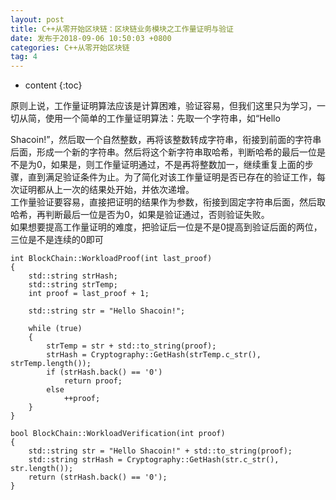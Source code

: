 ```yaml
---
layout: post
title: C++从零开始区块链：区块链业务模块之工作量证明与验证
date: 发布于2018-09-06 10:50:03 +0800
categories: C++从零开始区块链
tag: 4
---
```


* content
{:toc}

原则上说，工作量证明算法应该是计算困难，验证容易，但我们这里只为学习，一切从简，使用一个简单的工作量证明算法：先取一个字符串，如“Hello

<!-- more -->
Shacoin!”，然后取一个自然整数，再将该整数转成字符串，衔接到前面的字符串后面，形成一个新的字符串。然后将这个新字符串取哈希，判断哈希的最后一位是不是为0，如果是，则工作量证明通过，不是再将整数加一，继续重复上面的步骤，直到满足验证条件为止。为了简化对该工作量证明是否已存在的验证工作，每次证明都从上一次的结果处开始，并依次递增。  
工作量验证要容易，直接把证明的结果作为参数，衔接到固定字符串后面，然后取哈希，再判断最后一位是否为0，如果是验证通过，否则验证失败。  
如果想要提高工作量证明的难度，把验证后一位是不是0提高到验证后面的两位，三位是不是连续的0即可

    
    
    int BlockChain::WorkloadProof(int last_proof)
    {
        std::string strHash;
        std::string strTemp;
        int proof = last_proof + 1;
    
        std::string str = "Hello Shacoin!";
    
        while (true)
        {
            strTemp = str + std::to_string(proof);
            strHash = Cryptography::GetHash(strTemp.c_str(), strTemp.length());
            if (strHash.back() == '0')
                return proof;
            else
                ++proof;
        }
    }
    
    bool BlockChain::WorkloadVerification(int proof)
    {
        std::string str = "Hello Shacoin!" + std::to_string(proof);
        std::string strHash = Cryptography::GetHash(str.c_str(), str.length());
        return (strHash.back() == '0');
    }

